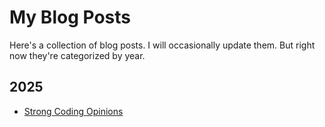 # My Blog Posts

Here's a collection of blog posts. I will occasionally update them. But right now they're categorized by year. 

## 2025

- [Strong Coding Opinions](coding-opinions.md)
